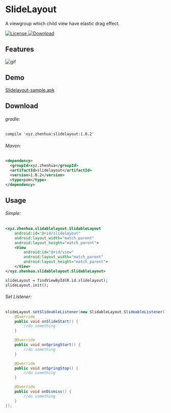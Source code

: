 # SlideLayout
A viewgroup which child view have elastic drag effect.

[![License](https://camo.githubusercontent.com/e5f0d52475ce71aa1caf8ff4aa3e036dd5b9f811/68747470733a2f2f696d672e736869656c64732e696f2f62616467652f6c6963656e73652d417061636865253230322d677265656e2e737667)](https://www.apache.org/licenses/LICENSE-2.0)[ ![Download](https://api.bintray.com/packages/zacharywang/maven/slidelayout/images/download.svg?version=1.0.2)](https://bintray.com/zacharywang/maven/slidelayout/1.0.2/link)

## Features

![gif](https://github.com/2acharyW/Resource/raw/master/gif/slidelayout.gif)

## Demo

[Slidelayout-sample.apk](https://github.com/2acharyW/Resource/raw/master/apk/slidelayout-simple.apk)

## Download

###### gradle:

```xml
compile 'xyz.zhenhua:slidelayout:1.0.2'
```

###### Maven:

```xml
<dependency>
  <groupId>xyz.zhenhua</groupId>
  <artifactId>slidelayout</artifactId>
  <version>1.0.2</version>
  <type>pom</type>
</dependency>
```

## Usage

###### Simple:

```xml
<xyz.zhenhua.slidablelayout.SlidableLayout
    android:id="@+id/slidelayout"
    android:layout_width="match_parent"
    android:layout_height="match_parent">
    <View
    	android:id="@+id/view"
        android:layout_width="match_parent"
        android:layout_height="match_parent">
    </View>
</xyz.zhenhua.slidablelayout.SlidableLayout>

slideLayout = findViewById(R.id.slidelayout);
slideLayout.init();
```

###### Set Listener:

```java
slideLayout.setSlideableListener(new SlidableLayout.SlideableListener() {
    @Override
    public void onSlideStart() {
		//do something
    }

    @Override
    public void onSpringStart() {
		//do something
    }

    @Override
    public void onSpringStop() {
		//do something
    }

    @Override
    public void onDismiss() {
		//do something
    }
});
```

